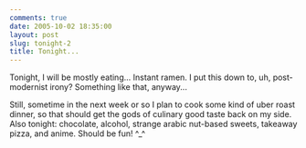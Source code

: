 ```yaml
---
comments: true
date: 2005-10-02 18:35:00
layout: post
slug: tonight-2
title: Tonight...
---
```


Tonight, I will be mostly eating...  Instant ramen.  </jesse>  I put this down to, uh, post-modernist irony?  Something like that, anyway...  

Still, sometime in the next week or so I plan to cook some kind of uber roast dinner, so that should get the gods of culinary good taste back on my side.  Also tonight: chocolate, alcohol, strange arabic nut-based sweets, takeaway pizza, and anime.  Should be fun! ^_^
